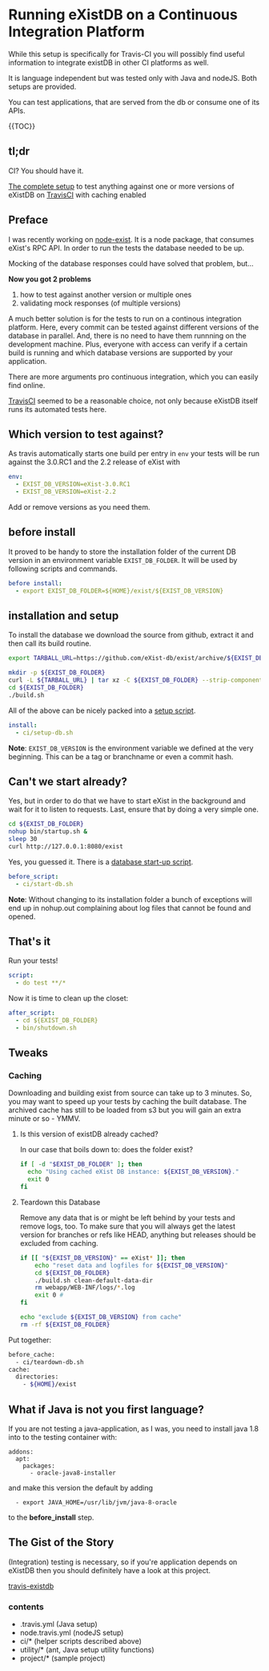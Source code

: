 # Running eXistDB on a Continuous Integration Platform

While this setup is specifically for Travis-CI you will possibly find useful information to integrate existDB in other CI platforms as well.

It is language independent but was tested only with Java and nodeJS. Both setups are provided.

You can test applications, that are served from the db or consume one of its APIs.

{{TOC}}

## tl;dr

CI? You should have it.

[The complete setup](http://github.com/line-o/travis-existdb) to test anything against one or more versions of eXistDB on [TravisCI](travis-ci.org) with caching enabled

## Preface 

I was recently working on [node-exist](https://github.com/line-o/node-exist.git). It is a node package, that consumes eXist's RPC API. In order to run the tests the database needed to be up. 

Mocking of the database responses could have solved that problem, but…

**Now you got 2 problems**

1. how to test against another version or multiple ones 
2. validating mock responses (of multiple versions)

A much better solution is for the tests to run on a continous integration platform.
Here, every commit can be tested against different versions of the database in parallel.
And, there is no need to have them runnning on the development machine.
Plus, everyone with access can verify if a certain build is running and which database versions are supported by your application.

There are more arguments pro continuous integration, which you can easily find online.

[TravisCI](https://travis-ci.org) seemed to be a reasonable choice, not only because eXistDB itself runs its automated tests here.

## Which version to test against?

As travis automatically starts one build per entry in `env` your tests will be run against the 3.0.RC1 and the 2.2 release of eXist with

```yaml
env:
  - EXIST_DB_VERSION=eXist-3.0.RC1
  - EXIST_DB_VERSION=eXist-2.2
```

Add or remove versions as you need them.

## before install

It proved to be handy to store the installation folder of the current DB version in an environment variable `EXIST_DB_FOLDER`. It will be used by following scripts and commands.

```yaml
before install:
  - export EXIST_DB_FOLDER=${HOME}/exist/${EXIST_DB_VERSION}
```


## installation and setup

To install the database we download the source from github, extract it and then call its build routine.

```sh
export TARBALL_URL=https://github.com/eXist-db/exist/archive/${EXIST_DB_VERSION}.tar.gz

mkdir -p ${EXIST_DB_FOLDER}
curl -L ${TARBALL_URL} | tar xz -C ${EXIST_DB_FOLDER} --strip-components=1
cd ${EXIST_DB_FOLDER}
./build.sh
```

All of the above can be nicely packed into a [setup script](ci/setup-db.sh).

```yaml
install:
  - ci/setup-db.sh
```

**Note**: `EXIST_DB_VERSION` is the environment variable we defined at the very beginning. This can be a tag or branchname or even a commit hash.

## Can't we start already?

Yes, but in order to do that we have to start eXist in the background and wait for it to listen to requests.
Last, ensure that by doing a very simple one.

```sh
cd ${EXIST_DB_FOLDER}
nohup bin/startup.sh &
sleep 30
curl http://127.0.0.1:8080/exist
```

Yes, you guessed it. There is a [database start-up script](ci/start-db.sh).

```yaml
before_script:
  - ci/start-db.sh
```

**Note**: Without changing to its installation folder a bunch of exceptions will end up in nohup.out complaining about log files that cannot be found and opened.

## That's it

Run your tests!

```yaml
script:
  - do test **/*
```

Now it is time to clean up the closet:

```yaml
after_script:
  - cd ${EXIST_DB_FOLDER}
  - bin/shutdown.sh
```

## Tweaks

### Caching

Downloading and building exist from source can take up to 3 minutes. So, you may want to speed up your tests by caching the built database. The archived cache has still to be loaded from s3 but you will gain an extra minute or so - YMMV.

1. Is this version of existDB already cached? 

	In our case that boils down to: does the folder exist?

	```sh
	if [ -d "$EXIST_DB_FOLDER" ]; then
	  echo "Using cached eXist DB instance: ${EXIST_DB_VERSION}."
	  exit 0
	fi
	```

1. Teardown this Database

	Remove any data that is or might be left behind by your tests and remove logs, too.
	To make sure that you will always get the latest version for branches or refs like HEAD,
	anything but releases should be excluded from caching. 

	```sh
    if [[ "${EXIST_DB_VERSION}" == eXist* ]]; then
        echo "reset data and logfiles for ${EXIST_DB_VERSION}"
        cd ${EXIST_DB_FOLDER}
        ./build.sh clean-default-data-dir
        rm webapp/WEB-INF/logs/*.log
        exit 0 # 
    fi
    
    echo "exclude ${EXIST_DB_VERSION} from cache"
    rm -rf ${EXIST_DB_FOLDER}
	```

Put together:
	
```sh
before_cache:
  - ci/teardown-db.sh
cache:
  directories:
	- ${HOME}/exist
```

## What if Java is not you first language?

If you are not testing a java-application, as I was, you need to install java 1.8 into to the testing container with:

```
addons:
  apt:
    packages:
      - oracle-java8-installer
```

and make this version the default by adding

```
  - export JAVA_HOME=/usr/lib/jvm/java-8-oracle
```

to the **before_install** step.

## The Gist of the Story

(Integration) testing is necessary, so if you're application depends on eXistDB then you should definitely have a look at this project.

[travis-existdb](http://github.com/line-o/travis-existdb)

### contents

- .travis.yml (Java setup)
- node.travis.yml (nodeJS setup)
- ci/* (helper scripts described above)
- utility/* (ant, Java setup utility functions)
- project/* (sample project)
